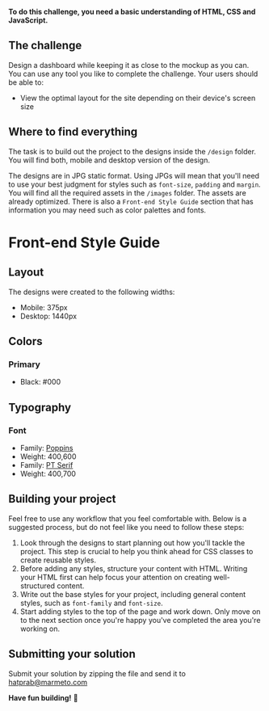 **To do this challenge, you need a basic understanding of HTML, CSS and JavaScript.**

## The challenge

Design a dashboard while keeping it as close to the mockup as you can.
You can use any tool you like to complete the challenge.
Your users should be able to:

- View the optimal layout for the site depending on their device's screen size

## Where to find everything

The task is to build out the project to the designs inside the `/design` folder. You will find both, mobile and desktop version of the design.

The designs are in JPG static format. Using JPGs will mean that you'll need to use your best judgment for styles such as `font-size`, `padding` and `margin`.
You will find all the required assets in the `/images` folder. The assets are already optimized.
There is also a `Front-end Style Guide` section that has information you may need such as color palettes and fonts.

# Front-end Style Guide

## Layout

The designs were created to the following widths:

- Mobile: 375px
- Desktop: 1440px

## Colors

### Primary

- Black: #000

## Typography


### Font

- Family: [Poppins](https://fonts.google.com/specimen/Poppins)
- Weight: 400,600
- Family: [PT Serif](https://fonts.google.com/specimen/PT+Serif)
- Weight: 400,700


## Building your project

Feel free to use any workflow that you feel comfortable with. Below is a suggested process, but do not feel like you need to follow these steps:

1. Look through the designs to start planning out how you'll tackle the project. This step is crucial to help you think ahead for CSS classes to create reusable styles.
2. Before adding any styles, structure your content with HTML. Writing your HTML first can help focus your attention on creating well-structured content.
3. Write out the base styles for your project, including general content styles, such as `font-family` and `font-size`.
4. Start adding styles to the top of the page and work down. Only move on to the next section once you're happy you've completed the area you're working on.


## Submitting your solution

Submit your solution by zipping the file and send it to [hatprab@marmeto.com](mailto:hatprab@marmeto.com)

**Have fun building!** 🚀
